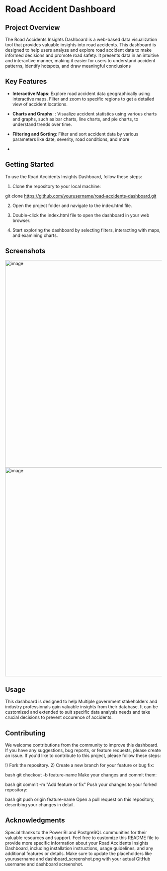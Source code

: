 # Road Accident Dashboard

## Project Overview

The Road Accidents Insights Dashboard is a web-based data visualization tool that provides valuable insights into road accidents. This dashboard is designed to help users analyze and explore road accident data to make informed decisions and promote road safety. It presents data in an intuitive and interactive manner, making it easier for users to understand accident patterns, identify hotspots, and draw meaningful conclusions

## Key Features

- **Interactive Maps**: Explore road accident data geographically using interactive maps. Filter and zoom to specific regions to get a detailed view of accident locations.

- **Charts and Graphs**: : Visualize accident statistics using various charts and graphs, such as bar charts, line charts, and pie charts, to understand trends over time.

- **Filtering and Sorting**: Filter and sort accident data by various parameters like date, severity, road conditions, and more
- 
## Getting Started

To use the Road Accidents Insights Dashboard, follow these steps:

1) Clone the repository to your local machine:

git clone https://github.com/yourusername/road-accidents-dashboard.git

2) Open the project folder and navigate to the index.html file.

3) Double-click the index.html file to open the dashboard in your web browser.

4) Start exploring the dashboard by selecting filters, interacting with maps, and examining charts.


## Screenshots

<img width="666" alt="image" src="https://github.com/Ayush225/Bi-Dashboards/assets/66459226/92a9f606-4a70-428d-a1de-6aa43a28d420">

<img width="672" alt="image" src="https://github.com/Ayush225/Bi-Dashboards/assets/66459226/84206ac8-f225-4410-8ced-50f6019408a0">



## Usage
This dashboard is designed to help Multiple government stakeholders and industry professionals gain valuable insights from their database. It can be customized and extended to suit specific data analysis needs and take crucial decisions to prevent occurence of accidents.

## Contributing
We welcome contributions from the community to improve this dashboard. If you have any suggestions, bug reports, or feature requests, please create an issue.
If you'd like to contribute to this project, please follow these steps:

!) Fork the repository.
2) Create a new branch for your feature or bug fix:

bash
git checkout -b feature-name
Make your changes and commit them:

bash
git commit -m "Add feature or fix"
Push your changes to your forked repository:

bash
git push origin feature-name
Open a pull request on this repository, describing your changes in detail.


## Acknowledgments
Special thanks to the Power BI and PostgreSQL communities for their valuable resources and support.
Feel free to customize this README file to provide more specific information about your Road Accidents Insights Dashboard, including installation instructions, usage guidelines, and any additional features or details. Make sure to update the placeholders like yourusername and dashboard_screenshot.png with your actual GitHub username and dashboard screenshot.
